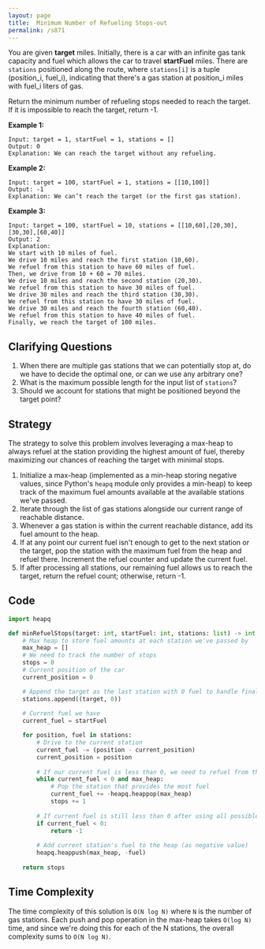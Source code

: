 ```yaml
---
layout: page
title:  Minimum Number of Refueling Stops-out
permalink: /s871
---
```


You are given **target** miles. Initially, there is a car with an infinite gas tank capacity and fuel which allows the car to travel **startFuel** miles. There are `stations` positioned along the route, where `stations[i]` is a tuple (position_i, fuel_i), indicating that there's a gas station at position_i miles with fuel_i liters of gas.

Return the minimum number of refueling stops needed to reach the target. If it is impossible to reach the target, return -1.

**Example 1:**

```plaintext
Input: target = 1, startFuel = 1, stations = []
Output: 0
Explanation: We can reach the target without any refueling.
```

**Example 2:**

```plaintext
Input: target = 100, startFuel = 1, stations = [[10,100]]
Output: -1
Explanation: We can’t reach the target (or the first gas station).
```

**Example 3:**

```plaintext
Input: target = 100, startFuel = 10, stations = [[10,60],[20,30],[30,30],[60,40]]
Output: 2
Explanation:
We start with 10 miles of fuel.
We drive 10 miles and reach the first station (10,60).
We refuel from this station to have 60 miles of fuel.
Then, we drive from 10 + 60 = 70 miles.
We drive 10 miles and reach the second station (20,30).
We refuel from this station to have 30 miles of fuel.
We drive 30 miles and reach the third station (30,30).
We refuel from this station to have 30 miles of fuel.
We drive 30 miles and reach the fourth station (60,40).
We refuel from this station to have 40 miles of fuel.
Finally, we reach the target of 100 miles.
```

## Clarifying Questions

1. When there are multiple gas stations that we can potentially stop at, do we have to decide the optimal one, or can we use any arbitrary one?
2. What is the maximum possible length for the input list of `stations`?
3. Should we account for stations that might be positioned beyond the target point?

## Strategy
The strategy to solve this problem involves leveraging a max-heap to always refuel at the station providing the highest amount of fuel, thereby maximizing our chances of reaching the target with minimal stops.

1. Initialize a max-heap (implemented as a min-heap storing negative values, since Python's `heapq` module only provides a min-heap) to keep track of the maximum fuel amounts available at the available stations we've passed.
2. Iterate through the list of gas stations alongside our current range of reachable distance.
3. Whenever a gas station is within the current reachable distance, add its fuel amount to the heap.
4. If at any point our current fuel isn't enough to get to the next station or the target, pop the station with the maximum fuel from the heap and refuel there. Increment the refuel counter and update the current fuel.
5. If after processing all stations, our remaining fuel allows us to reach the target, return the refuel count; otherwise, return -1.

## Code

```python
import heapq

def minRefuelStops(target: int, startFuel: int, stations: list) -> int:
    # Max heap to store fuel amounts at each station we've passed by
    max_heap = []
    # We need to track the number of stops
    stops = 0
    # Current position of the car
    current_position = 0

    # Append the target as the last station with 0 fuel to handle final leg of the journey
    stations.append((target, 0))
    
    # Current fuel we have
    current_fuel = startFuel

    for position, fuel in stations:
        # Drive to the current station
        current_fuel -= (position - current_position)
        current_position = position
        
        # If our current fuel is less than 0, we need to refuel from the previously passed stations
        while current_fuel < 0 and max_heap:
            # Pop the station that provides the most fuel
            current_fuel += -heapq.heappop(max_heap)
            stops += 1
        
        # If current fuel is still less than 0 after using all possible refuels, return -1
        if current_fuel < 0:
            return -1
        
        # Add current station's fuel to the heap (as negative value)
        heapq.heappush(max_heap, -fuel)
    
    return stops
```

## Time Complexity

The time complexity of this solution is `O(N log N)` where `N` is the number of gas stations. Each push and pop operation in the max-heap takes `O(log N)` time, and since we're doing this for each of the N stations, the overall complexity sums to `O(N log N)`.
